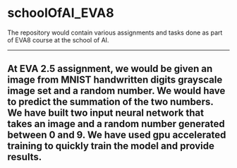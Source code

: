 # schoolOfAI_EVA8
The repository would contain various assignments and tasks done as part of EVA8 course at the school of AI.

-----------------------------------------------------------------------------------------------------------
At EVA 2.5 assignment, we would be given an image from MNIST handwritten digits grayscale image set and a random number. 
We would have to predict the summation of the two numbers.
We have built two input neural network that takes an image and a random number generated between 0 and 9.
We have used gpu accelerated training to quickly train the model and provide results.
-----------------------------------------------------------------------------------------------------------
